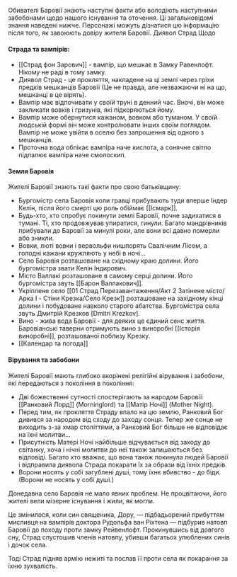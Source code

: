 Обивателі Баровії знають наступні факти або володіють наступними забобонами щодо нашого існування та оточення. Ці загальновідомі знання наведені нижче. Персонажі можуть дізнатися цю інформацію після того, як завоюють довіру жителя Баровії. Диявол Страд Щодо
#### Страда та вампірів:
- [[Страд фон Зарович]] - вампір, що мешкає в Замку Равенлофт. Нікому не раді в тому замку.
- Диявол Страд - це прокляття, накладене на ці землі через гріхи предків мешканців Баровії (Це не правда, але незважаючи ні на що, мешканці в це вірять).
- Вампір має відпочивати у своїй труні в денний час. Вночі, він може закликати вовків і гризунів, які підкоряються йому. 
- Вампір може обернутися кажаном, вовком або туманом. У своїй людській формі він може контролювати інших своїм поглядом. Вампір не може увійти в оселю без запрошення від одного з мешканців.
- Проточна вода обпікає вампіра наче кислота, а сонячне світло підпалює вампіра наче смолоскип.
#### Земля Баровія
Жителі Баровії знають такі факти про свою батьківщину:
- Бургомістр села Баровія коли гравці прибувають туди вперше Індер Келін, після його смерті цю роль обіймає [[Ісмарк]].
- Будь-хто, хто спробує покинути землі Баровії, почне задихатися в тумані. Ті, хто продовжував упиратися, гинули. Багато мандрівників прибували до Баровії за минулі роки, але вони всі давно померли або зникли. 
- Вовки, люті вовки і вервольфи нишпорять Свалічним Лісом, а голодні кажани кружляють у небі в ночі... 
- Село Баровія розташоване на східному краю долини. Його бургомістра звати Келін Індирович.
- Місто Валлакі розташоване в самому серці долини. Його бургомістра звуть [[Барон Валлакович]].
- Укріплене село [[01 Страд Перезавантаження/Акт 2 Затінене місто/Арка I - Стіни Крезка/Село Крезк]] розташоване на західному кінці долини і побудоване навколо старого абатства. Бургомістра села звуть Дмитрій Крезков [Dmitri Krezkov].
- Вино - жива вода Баровії - для деяких це єдиний сенс життя. Баровіанські таверни отримують вино з виноробні [[Історія виноробні]], розташованої поблизу Крезку.
- [[Календар та погода]]
#### Вірування та забобони
Жителі Баровії мають глибоко вкорінені релігійні вірування і забобони, які передаються з покоління в покоління:
- Дві божественні сутності спостерігають за народом Баровії: [[Ранковий Лорд]] (Morninglord) та [[Матір Ночі]] (Mother Night).
- Перед тим, як прокляття Страду впало на цю землю, Ранковий Бог дивився за народом від сходу до заходу сонця. Тепер же сонце не виходить з-за хмар століттями, а Ранковий Бог більше не відповідає на їхні молитви... 
- Присутність Матері Ночі найбільше відчувається від заходу до світанку, хоча і нічні молитви до неї також залишаються без відповіді. Багато хто вважає, що вона також покинула людей Баровії і відправила диявола Страда покарати їх за образи від їхніх предків.
- Ворони носять у собі загублені душі, тому їхнє вбивство - до біди. (Ворони не носять у собі душі.) 

Донедавна село Баровія не мало явних проблем. Не процвітаючи, його жителі вели мізерне існування і жили, як могли.

Це змінилося, коли син священика, Дору, — підбадьорений прибуттям мисливця на вампірів доктора Рудольфа ван Ріхтена — підбурив натовп Баровії до походу проти замку Рейвенлофт. Прокинувшись від довгого сну, Страд спустошив членів натовпу, убивши багатьох улюблених синів і дочок села.

Тоді Страд підняв армію нежиті та послав її проти села як покарання за їхню зухвалість. 
